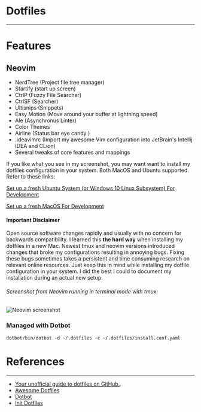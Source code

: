 # Dotfiles
----

# Features
## Neovim
- NerdTree (Project file tree manager)
- Startify (start up screen)
- CtrlP (Fuzzy File Searcher)
- CtrlSF (Searcher)
- Ultisnips (Snippets)
- Easy Motion (Move around your buffer at lightning speed)
- Ale (Asynchronus Linter)
- Color Themes
- Airline (Status bar eye candy )
- .ideavimrc (Import  my awesome Vim configuration into JetBrain's Intellij IDEA and CLion)
- Several tweaks of core features and mappings


If you like what you see in my screenshot, you may want want to install my dotfiles configuration in your system.
Both MacOS and Ubuntu supported.
Refer to these links:

[Set up a fresh Ubuntu System (or Windows 10 Linux Subsystem) For Development](https://github.com/kabasakalis/dotfiles/wiki/Set-up-a-fresh-Ubuntu-System-(or-Windows-10-Linux-Subsystem)-For-Development)

[Set up a fresh MacOS For Development](https://github.com/kabasakalis/dotfiles/wiki/Set-up-a-fresh-MacOS-For-Development)

#### Important Disclaimer

Open source software changes rapidly and usually with no concern for backwards compatibility.
I learned this **the hard way** when installing my dotfiles in a new Mac. Newest tmux and neovim versions
introduced changes that broke my configurations resulting in annoying bugs. Fixing these bugs sometimes takes
a persistent and time consuming research on relevant online resources.
Just keep this in mind while installing my dotfile configuration in your system. I did the best I could to document my
installation during an actual new setup.

###### Screenshot from Neovim running in terminal mode with tmux:
![Neovim screenshot](https://github.com/drumaddict/dotfiles/blob/master/neovim.jpg)
### Managed with Dotbot
`dotbot/bin/dotbot -d ~/.dotfiles -c ~/.dotfiles/install.conf.yaml`
# References
----
 * [Your unofficial guide to dotfiles on GitHub.](https://dotfiles.github.io/).
 * [Awesome Dotfiles](https://github.com/webpro/awesome-dotfiles)
 * [Dotbot](https://github.com/anishathalye/dotbot)
 * [Init Dotfiles](https://github.com/Vaelatern/init-dotfiles)
